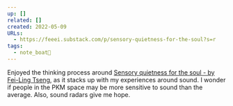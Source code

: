 ```yaml
---
up: []
related: []
created: 2022-05-09
URLs:
  - https://feeei.substack.com/p/sensory-quietness-for-the-soul?s=r
tags:
  - note_boat🚤
---
```

Enjoyed the thinking process around [Sensory quietness for the soul - by Fei-Ling Tseng](https://feeei.substack.com/p/sensory-quietness-for-the-soul?s=r), as it stacks up with my experiences around sound. I wonder if people in the PKM space may be more sensitive to sound than the average. Also, sound radars give me hope. 